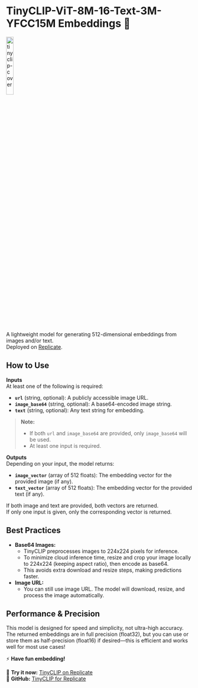 # TinyCLIP-ViT-8M-16-Text-3M-YFCC15M Embeddings 🚀

<img src="https://github.com/user-attachments/assets/f01fe5fe-9ec3-467c-a880-3996f04184e4" width="20%" alt="tinyclip-cover">

A lightweight model for generating 512-dimensional embeddings from images and/or text.  
Deployed on [Replicate](https://replicate.com/negu63/tinyclip).

## How to Use

**Inputs**  
At least one of the following is required:

- **`url`** (string, optional): A publicly accessible image URL.  
- **`image_base64`** (string, optional): A base64-encoded image string.  
- **`text`** (string, optional): Any text string for embedding.  

> **Note:**  
> - If both `url` and `image_base64` are provided, only `image_base64` will be used.  
> - At least one input is required.  

**Outputs**  
Depending on your input, the model returns:

- **`image_vector`** (array of 512 floats): The embedding vector for the provided image (if any).  
- **`text_vector`** (array of 512 floats): The embedding vector for the provided text (if any).  

If both image and text are provided, both vectors are returned.  
If only one input is given, only the corresponding vector is returned.

## Best Practices

- **Base64 Images:**
    - TinyCLIP preprocesses images to 224x224 pixels for inference.  
    - To minimize cloud inference time, resize and crop your image locally to 224x224 (keeping aspect ratio), then encode as base64.  
    - This avoids extra download and resize steps, making predictions faster.  
- **Image URL:**
    - You can still use image URL. The model will download, resize, and process the image automatically.  


## Performance \& Precision

This model is designed for speed and simplicity, not ultra-high accuracy.  
The returned embeddings are in full precision (float32), but you can use or store them as half-precision (float16) if desired—this is efficient and works well for most use cases!

⚡ **Have fun embedding!**

🚀 **Try it now:** [TinyCLIP on Replicate](https://replicate.com/negu63/tinyclip)  
🔗 **GitHub:** [TinyCLIP for Replicate](https://github.com/negu63/tinyclip)
